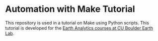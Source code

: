 # Automation with Make Tutorial
This repository is used in a tutorial on Make using Python scripts. This tutorial is developed for the <a href="https://www.earthdatascience.org" target="_blank">Earth Analytics courses at CU Boulder Earth Lab</a>. 
